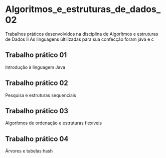 # Algoritmos_e_estruturas_de_dados_02
Trabalhos práticos desenvolvidos na disciplina de Algorítmos e estruturas de Dados II
As linguagens últilizadas para sua confecção foram java e c

## Trabalho prático 01
Introdução à linguagem Java

## Trabalho prático 02
Pesquisa e estruturas sequenciais

## Trabalho prático 03
Algorítmos de ordenação e estruturas flexíveis

## Trabalho prático 04
Árvores e tabelas hash
